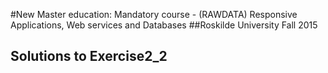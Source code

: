 #New Master education: Mandatory course - (RAWDATA) Responsive Applications, Web services and Databases
##Roskilde University Fall 2015

## Solutions to Exercise2_2
